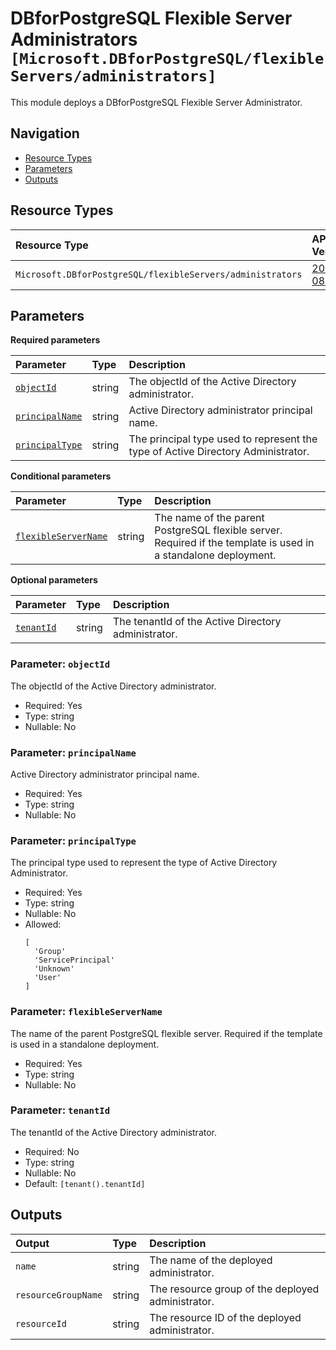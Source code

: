 # DBforPostgreSQL Flexible Server Administrators `[Microsoft.DBforPostgreSQL/flexibleServers/administrators]`

This module deploys a DBforPostgreSQL Flexible Server Administrator.

## Navigation

- [Resource Types](#Resource-Types)
- [Parameters](#Parameters)
- [Outputs](#Outputs)

## Resource Types

| Resource Type | API Version |
| :-- | :-- |
| `Microsoft.DBforPostgreSQL/flexibleServers/administrators` | [2024-08-01](https://learn.microsoft.com/en-us/azure/templates/Microsoft.DBforPostgreSQL/2024-08-01/flexibleServers/administrators) |

## Parameters

**Required parameters**

| Parameter | Type | Description |
| :-- | :-- | :-- |
| [`objectId`](#parameter-objectid) | string | The objectId of the Active Directory administrator. |
| [`principalName`](#parameter-principalname) | string | Active Directory administrator principal name. |
| [`principalType`](#parameter-principaltype) | string | The principal type used to represent the type of Active Directory Administrator. |

**Conditional parameters**

| Parameter | Type | Description |
| :-- | :-- | :-- |
| [`flexibleServerName`](#parameter-flexibleservername) | string | The name of the parent PostgreSQL flexible server. Required if the template is used in a standalone deployment. |

**Optional parameters**

| Parameter | Type | Description |
| :-- | :-- | :-- |
| [`tenantId`](#parameter-tenantid) | string | The tenantId of the Active Directory administrator. |

### Parameter: `objectId`

The objectId of the Active Directory administrator.

- Required: Yes
- Type: string
- Nullable: No

### Parameter: `principalName`

Active Directory administrator principal name.

- Required: Yes
- Type: string
- Nullable: No

### Parameter: `principalType`

The principal type used to represent the type of Active Directory Administrator.

- Required: Yes
- Type: string
- Nullable: No
- Allowed:
  ```Bicep
  [
    'Group'
    'ServicePrincipal'
    'Unknown'
    'User'
  ]
  ```

### Parameter: `flexibleServerName`

The name of the parent PostgreSQL flexible server. Required if the template is used in a standalone deployment.

- Required: Yes
- Type: string
- Nullable: No

### Parameter: `tenantId`

The tenantId of the Active Directory administrator.

- Required: No
- Type: string
- Nullable: No
- Default: `[tenant().tenantId]`

## Outputs

| Output | Type | Description |
| :-- | :-- | :-- |
| `name` | string | The name of the deployed administrator. |
| `resourceGroupName` | string | The resource group of the deployed administrator. |
| `resourceId` | string | The resource ID of the deployed administrator. |
